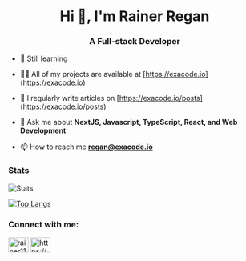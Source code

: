 <h1 align="center">Hi 👋, I'm Rainer Regan</h1>
<h3 align="center">A Full-stack Developer</h3>

- 🌱 Still learning

- 👨‍💻 All of my projects are available at [https://exacode.io](https://exacode.io)

- 📝 I regularly write articles on [https://exacode.io/posts](https://exacode.io/posts)

- 💬 Ask me about **NextJS, Javascript, TypeScript, React, and Web Development**

- 📫 How to reach me **regan@exacode.io**

### Stats
![Stats](https://github-readme-stats.vercel.app/api?username=rainerregan&count_private=true)

[![Top Langs](https://github-readme-stats.vercel.app/api/top-langs/?username=rainerregan&layout=compact)](https://github.com/anuraghazra/github-readme-stats)

<h3 align="left">Connect with me:</h3>
<p align="left">
<a href="https://twitter.com/rainer111222333" target="blank"><img align="center" src="https://raw.githubusercontent.com/rahuldkjain/github-profile-readme-generator/master/src/images/icons/Social/twitter.svg" alt="rainer111222333" height="30" width="40" /></a>
<a href="https://www.linkedin.com/in/rainerregan/" target="blank"><img align="center" src="https://raw.githubusercontent.com/rahuldkjain/github-profile-readme-generator/master/src/images/icons/Social/linked-in-alt.svg" alt="https://www.linkedin.com/in/rainerregan/" height="30" width="40" /></a>
</p>
